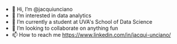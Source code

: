 - 👋 Hi, I’m @jacquiunciano
- 👀 I’m interested in data analytics
- 🌱 I’m currently a student at UVA's School of Data Science
- 💞️ I’m looking to collaborate on anything fun
- 📫 How to reach me https://www.linkedin.com/in/jacqui-unciano/

<!---
jacquiunciano/jacquiunciano is a ✨ special ✨ repository because its `README.md` (this file) appears on your GitHub profile.
You can click the Preview link to take a look at your changes.
--->
